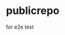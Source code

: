 # publicrepo
for e2e test

























































































































































































































































































































































































































































































































































































































































































































































































































































































































































































































































































































































































































































































































































































































































































































































































































































































































































































































































































































































































































































































































































































































































































































































































































































































































































































































































































































































































































































































































































































































































































































































































































































































































































































































































































































































































































































































































































































































































































































































































































































































































































































































































































































